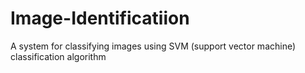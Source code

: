 # Image-Identificatiion
A system for classifying images using SVM (support vector machine) classification algorithm
